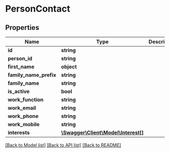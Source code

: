 # PersonContact

## Properties

 Name                   | Type                                                | Description | Notes      
------------------------|-----------------------------------------------------|-------------|------------
 **id**                 | **string**                                          |             | [optional] 
 **person_id**          | **string**                                          |             | [optional] 
 **first_name**         | **object**                                          |             | [optional] 
 **family_name_prefix** | **string**                                          |             | [optional] 
 **family_name**        | **string**                                          |             | [optional] 
 **is_active**          | **bool**                                            |             | [optional] 
 **work_function**      | **string**                                          |             | [optional] 
 **work_email**         | **string**                                          |             | [optional] 
 **work_phone**         | **string**                                          |             | [optional] 
 **work_mobile**        | **string**                                          |             | [optional] 
 **interests**          | [**\Swagger\Client\Model\Interest[]**](Interest.md) |             | [optional] 

[[Back to Model list]](../../README.md#documentation-for-models) [[Back to API list]](../../README.md#documentation-for-api-endpoints) [[Back to README]](../../README.md)


